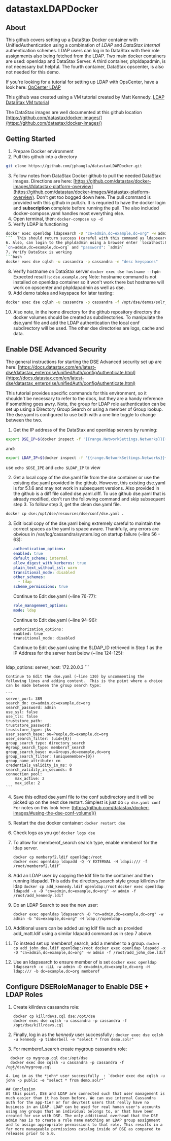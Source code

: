 # datastaxLDAPDocker

## About

This github covers setting up a DataStax Docker container with UnifiedAuthentication using a combination of *LDAP* and *DataStax Internal* authentication schemes. LDAP users can log in to DataStax with their role assignments also being fetched from the LDAP.  Two main docker containers are used:  openldap and DataStax Server.  A third container, phpldapadmin, is not necessary but helpful.  The fourth container, DataStax opscenter, is also not needed for this demo.

If you're looking for a tutorial for setting up LDAP with OpsCenter, have a look here: [OpCenter LDAP](https://gist.github.com/gmflau/2c5b1939f3df3a7e6bb2554733c7310e)

This github was created using a VM tutorial created by Matt Kennedy.  [LDAP DataStax VM tutorial](https://git.io/v6JKb)

The DataStax images are well documented at this github location  [https://github.com/datastax/docker-images/](https://github.com/datastax/docker-images/)



## Getting Started
1. Prepare Docker environment
2. Pull this github into a directory  
```bash
git clone https://github.com/jphaugla/datastaxLDAPDocker.git
```
3. Follow notes from DataStax Docker github to pull the needed DataStax images.  Directions are here:  [https://github.com/datastax/docker-images/#datastax-platform-overview](https://github.com/datastax/docker-images/#datastax-platform-overview).  Don't get too bogged down here.  The pull command is provided with this github in pull.sh. It is requried to have the docker login and **subscription** complete before running the pull.  The also included docker-compose.yaml handles most everything else.
4. Open terminal, then: `docker-compose up -d`
5. Verify LDAP is functioning 
```bash
docker exec openldap ldapsearch -D "cn=admin,dc=example,dc=org" -w admin -b "dc=example,dc=org"
```  This should return success (careful with this command as ldapsearch is very exacting and is confused by spaces or other slight changes in syntax.
6. Also, can login to the phpldadmin using a browser enter `localhost:8080`  For login credentials use "Login DN":  
`cn=admin,dc=example,dc=org` and "password": `admin`
7. Verify DataStax is working 
```bash
docker exec dse cqlsh -u cassandra -p cassandra -e "desc keyspaces"
```
8. Verify hostname on DataStax server `docker exec dse hostname --fqdn`  Expected result is: `dse.example.org` Note:  hostname command is not installed on openldap container so it won't work there but hostname will work on opscenter and phpldapadmin as well as dse.
9. Add demo tables and keyspace for later testing:
```bash
docker exec dse cqlsh -u cassandra -p cassandra -f /opt/dse/demos/solr_stress/resources/schema/create_table.cql
```
10. Also note, in the home directory for the github repository directory the docker volumes should be created as subdirectories.  To manipulate the dse.yaml file and add the LDAP authentication the local conf subdirectory will be used.  The other dse directories are logs, cache and data.

## Enable DSE Advanced Security

The general instructions for starting the DSE Advanced security set up are here:
[https://docs.datastax.com/en/latest-dse/datastax_enterprise/unifiedAuth/configAuthenticate.html](https://docs.datastax.com/en/latest-dse/datastax_enterprise/unifiedAuth/configAuthenticate.html)

This tutorial provides specific commands for this environment, so it shouldn't be necessary to refer to the docs, but they are a handy reference if something goes awry.  Note, the group for LDAP role authentication can be set up using a Directory Group Search or using a member of Group lookup.  The dse.yaml is configured to use both with a one line toggle to change between the two.

1. Get the IP address of the DataStax and openldap servers by running:
```bash
export DSE_IP=$(docker inspect -f '{{range.NetworkSettings.Networks}}{{.IPAddress}}{{end}}' dse)
```
   and:
```bash
export LDAP_IP=$(docker inspect -f '{{range.NetworkSettings.Networks}}{{.IPAddress}}{{end}}' openldap)
```
use `echo $DSE_IPE` and `echo $LDAP_IP` to view

2. Get a local copy of the dse.yaml file from the dse container or use the existing dse.yaml provided in the github.  However, this existing dse.yaml is for 5.1.6 and may not work in subsequent versions.  Also provided in the github is a diff file called dse.yaml.diff.   To use github dse.yaml that is already modified, don't run the following command and skip subsequent step 3.  To follow step 3, get the clean dse.yaml file.
```bash
docker cp dse:/opt/dse/resources/dse/conf/dse.yaml .
``` 

3. Edit local copy of the dse.yaml being extremely careful to maintain the correct spaces as the yaml is space aware.   Thankfully, any errors are obvious in /var/log/cassandra/system.log on startup failure (~line 56 - 63):

    ```yaml
    authentication_options:
    enabled: true
    default_scheme: internal
    allow_digest_with_kerberos: true
    plain_text_without_ssl: warn
    transitional_mode: disabled
    other_schemes:
      - ldap
    scheme_permissions: true
    ```
    
    Continue to Edit dse.yaml (~line 76-77):
    
    ```yaml
    role_management_options:
    mode: ldap
    ```
    
    Continue to Edit dse.yaml (~line 94-96):
    
    ```
    authorization_options:
    enabled: true
    transitional_mode: disabled
    ```
    
    Continue to Edit dse.yaml using the $LDAP_ID retrieved in Step 1 as the IP Address for the server host below  (~line 124-125):
    
    ```
 ldap_options:
    server_host: 172.20.0.3
    ```
    
    Continue to Edit the dse.yaml (~line 130) by uncommenting the following lines and adding content.  This is the point where a choice can be made between the group search type:
    
    ```
    server_port: 389
    search_dn: cn=admin,dc=example,dc=org
    search_password: admin
    use_ssl: false
    use_tls: false
    truststore_path:
    truststore_password:
    truststore_type: jks
    user_search_base: ou=People,dc=example,dc=org
    user_search_filter: (uid={0})
    group_search_type: directory_search
    #group_search_type: memberof_search
    group_search_base: ou=Groups,dc=example,dc=org
    group_search_filter: (uniquemember={0})
    group_name_attribute: cn
    credentials_validity_in_ms: 0
    search_validity_in_seconds: 0
    connection_pool:
        max_active: 2
        max_idle: 2
    ```    
4. Save this edited dse.yaml file to the conf subdirectory and it will be picked up on the next dse restart.  Simplest is just do `cp dse.yaml conf` For notes on this look here:  [https://github.com/datastax/docker-images/#using-the-dse-conf-volume]()
5. Restart the dse docker container: `docker restart dse`
6. Check logs as you go!  `docker logs dse`
7. To allow for memberof_search search type, enable memberof for the ldap server.
    ```
    docker cp memberof2.ldif openldap:/root
    docker exec openldap ldapadd -Q -Y EXTERNAL -H ldapi:/// -f /root/memberof2.ldif`    
    ```
8. Add an LDAP user by copying the ldif file to the container and then running ldapadd.  This adds the directory_search style group killrdevs for ldap 
`docker cp add_kennedy.ldif openldap:/root`
`docker exec openldap ldapadd -x -D "cn=admin,dc=example,dc=org" -w admin -f /root/add_kennedy.ldif`
9. Do an LDAP Search to see the new user:

    ```
    docker exec openldap ldapsearch -D "cn=admin,dc=example,dc=org" -w admin -b "dc=example,dc=org" -H ldap://openldap    
    ```
 10. Additional users can be added using ldif file such as provided add_matt.ldif using a similar ldapadd command as in step 7 above.
 11. To instead set up memberof_search, add a member to a group.
    ```
    docker cp add_john_doe.ldif openldap:/root
    docker exec openldap ldapadd -x -D "cn=admin,dc=example,dc=org" -w admin -f /root/add_john_doe.ldif
    ``` 
 12. Use an ldapsearch to ensure member of is set
 `docker exec openldap ldapsearch -x -LLL -w admin -D cn=admin,dc=example,dc=org -H ldap:/// -b dc=example,dc=org memberof`

## Configure DSERoleManager to Enable DSE + LDAP Roles


1.  Create killrdevs cassandra role:

    ```
    docker cp killrdevs.cql dse:/opt/dse
    docker exec dse cqlsh -u cassandra -p cassandra -f /opt/dse/killrdevs.cql
    ```  
2. Finally, log in as the *kennedy* user successfully  : `docker exec dse cqlsh -u kennedy -p tinkerbell -e "select * from demo.solr"`
3. For memberof_search create mygroup cassandra role:
  ```
    docker cp mygroup.cql dse:/opt/dse
    docker exec dse cqlsh -u cassandra -p cassandra -f /opt/dse/mygroup.cql
    ``` 
4. Log in as the *john* user successfully  : `docker exec dse cqlsh -u john -p public -e "select * from demo.solr"`

## Conclusion
At this point, DSE and LDAP are connected such that user management is much easier than it has been before. We can use internal Cassandra auth for the app-tier or for dev/test users that really have no business in an LDAP. LDAP can be used for real human user's accounts using any groups that an individual belongs to, or that have been created for use with DSE. The only additional overhead that the DSE admin has is to create a role name matching an LDAP group assignment and to assign appropriate permissions to that role. This results in a far more manageable permissions catalog inside of DSE as compared to releases prior to 5.0.


